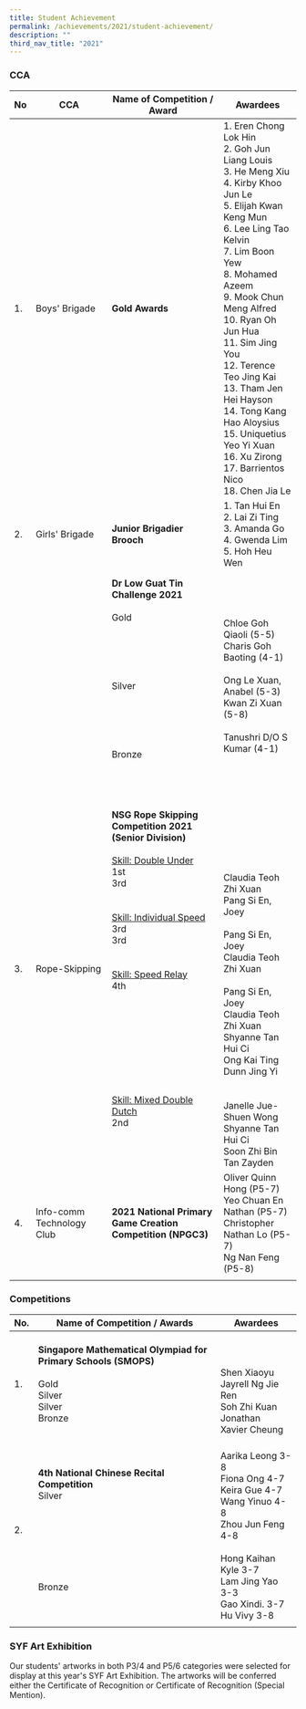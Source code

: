 ```yaml
---
title: Student Achievement
permalink: /achievements/2021/student-achievement/
description: ""
third_nav_title: "2021"
---
```

### CCA

| No | CCA | Name of Competition / Award | Awardees |
|---|---|---|---|
|  1. |  Boys' Brigade | **Gold Awards**   |1. Eren Chong Lok Hin<br>2. Goh Jun Liang Louis<br>3. He Meng Xiu<br>4. Kirby Khoo Jun Le<br>5. Elijah Kwan Keng Mun<br>6. Lee Ling Tao Kelvin<br>7. Lim Boon Yew<br>8. Mohamed Azeem<br>9. Mook Chun Meng Alfred<br>10. Ryan Oh Jun Hua<br>11. Sim Jing You<br>12. Terence Teo Jing Kai<br>13. Tham Jen Hei Hayson<br>14. Tong Kang Hao Aloysius<br>15. Uniquetius Yeo Yi Xuan<br>16. Xu Zirong<br>17. Barrientos Nico<br>18. Chen Jia Le  |
| 2. | Girls' Brigade | **Junior Brigadier Brooch** | 1. Tan Hui En<br>2. Lai Zi Ting<br>3. Amanda Go<br>4. Gwenda Lim<br>5. Hoh Heu Wen |
|   |   |  **Dr Low Guat Tin Challenge 2021**<br><br>Gold<br><br><br><br><br><br>Silver<br><br><br><br><br><br>Bronze | <br><br><br><br>Chloe Goh Qiaoli (5-5)<br>Charis Goh Baoting (4-1)<br><br>Ong Le Xuan, Anabel (5-3)<br>Kwan Zi Xuan (5-8)<br><br>Tanushri D/O S Kumar (4-1)<br><br> |
| 3. | Rope-Skipping | **NSG Rope Skipping Competition 2021<br>(Senior Division)**<br><br><u>Skill: Double Under</u><br>1st<br>3rd<br><br><br><u>Skill: Individual Speed</u><br>3rd<br>3rd<br><br><br><u>Skill: Speed Relay</u><br>4th<br><br><Br><Br><Br><br><br><br><br><br><u>Skill: Mixed Double Dutch</u><br>2nd | <br><br><br><br><br><br><br><br><br>Claudia Teoh Zhi Xuan<br>Pang Si En, Joey<br><br>Pang Si En, Joey<br>Claudia Teoh Zhi Xuan<br><br>Pang Si En, Joey<br>Claudia Teoh Zhi Xuan<br>Shyanne Tan Hui Ci<br>Ong Kai Ting<br>Dunn Jing Yi<br><br><br>Janelle Jue-Shuen Wong<br>Shyanne Tan Hui Ci<br>Soon Zhi Bin<br>Tan Zayden |
| 4.  |  Info-comm Technology Club |  **2021 National Primary Game Creation Competition (NPGC3)** | Oliver Quinn Hong (P5-7)<br>Yeo Chuan En Nathan (P5-7)<br>Christopher Nathan Lo (P5-7)<br>Ng Nan Feng (P5-8)  |
| | |

### Competitions

| No. | Name of Competition / Awards | Awardees |
|---|---|---|
| 1. | **Singapore Mathematical Olympiad for Primary Schools (SMOPS)**<br><br>Gold<br>Silver<br>Silver<br>Bronze | <br><br><br>Shen Xiaoyu<br>Jayrell Ng Jie Ren<br>Soh Zhi Kuan Jonathan <br>Xavier Cheung |
| 2. | **4th National Chinese Recital Competition** <br>Silver <br><br><br><br><br><br><br><br>Bronze | <br>Aarika Leong 3-8<br>Fiona Ong 4-7<br>Keira Gue 4-7<br>Wang Yinuo 4-8<br>Zhou Jun Feng 4-8<br><br>Hong Kaihan Kyle 3-7<br>Lam Jing Yao 3-3<br>Gao Xindi. 3-7<br>Hu Vivy 3-8 |
| | | 

### SYF Art Exhibition

Our students' artworks in both P3/4 and P5/6 categories were selected for display at this year's SYF Art Exhibition. The artworks will be conferred either the Certificate of Recognition or Certificate of Recognition (Special Mention).